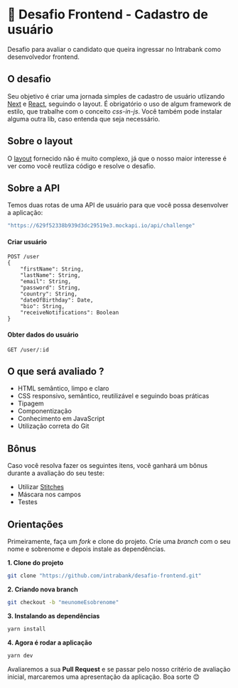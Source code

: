 # :nail_care: Desafio Frontend - Cadastro de usuário

Desafio para avaliar o candidato que queira ingressar no Intrabank como desenvolvedor frontend.

## O desafio

Seu objetivo é criar uma jornada simples de cadastro de usuário utlizando [Next](https://nextjs.org/) e [React](https://reactjs.org/), seguindo o layout. É obrigatório o uso de algum framework de estilo, que trabalhe com o conceito _css-in-js_. Você também pode instalar alguma outra lib, caso entenda que seja necessário.

## Sobre o layout

O [layout](https://www.figma.com/file/bVq19HGbDCOCScIwLIBnbp/Teste-t%C3%A9cnico?node-id=0%3A1) fornecido não é muito complexo, já que o nosso maior interesse é ver como você reutliza código e resolve o desafio.

## Sobre a API

Temos duas rotas de uma API de usuário para que você possa desenvolver a aplicação: 

```sh
"https://629f52338b939d3dc29519e3.mockapi.io/api/challenge"
```

#### Criar usuário

```
POST /user
{
    "firstName": String,
    "lastName": String,
    "email": String,
    "password": String,
    "country": String,
    "dateOfBirthday": Date,
    "bio": String,
    "receiveNotifications": Boolean
}
```

#### Obter dados do usuário

```
GET /user/:id
```
## O que será avaliado ?

- HTML semântico, limpo e claro
- CSS responsivo, semântico, reutilizável e seguindo boas práticas
- Tipagem 
- Componentização
- Conhecimento em JavaScript 
- Utilização correta do Git 

## Bônus

Caso você resolva fazer os seguintes itens, você ganhará um bônus durante a avaliação do seu teste:

- Utilizar [Stitches](https://stitches.dev/)
- Máscara nos campos 
- Testes

## Orientações

Primeiramente, faça um _fork_ e clone do projeto. Crie uma _branch_ com o seu nome e sobrenome e depois instale as dependências.

**1. Clone do projeto** 
```sh
git clone "https://github.com/intrabank/desafio-frontend.git"
```
**2. Criando nova branch**
```sh
git checkout -b "meunomeEsobrenome"
```
**3. Instalando as dependências**
```sh
yarn install
```
**4. Agora é rodar a aplicação**
```sh
yarn dev
```

Avaliaremos a sua **Pull Request** e se passar pelo nosso critério de avaliação inicial, marcaremos uma apresentação da aplicação. Boa sorte :blush:




